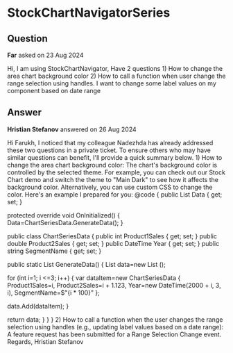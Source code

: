 # StockChartNavigatorSeries

## Question

**Far** asked on 23 Aug 2024

Hi, I am using StockChartNavigator, Have 2 questions 1) How to change the area chart background color 2) How to call a function when user change the range selection using handles. I want to change some label values on my component based on date range

## Answer

**Hristian Stefanov** answered on 26 Aug 2024

Hi Farukh, I noticed that my colleague Nadezhda has already addressed these two questions in a private ticket. To ensure others who may have similar questions can benefit, I'll provide a quick summary below. 1) How to change the area chart background color: The chart's background color is controlled by the selected theme. For example, you can check out our Stock Chart demo and switch the theme to "Main Dark" to see how it affects the background color. Alternatively, you can use custom CSS to change the color. Here's an example I prepared for you: <style>.k-stockchart svg g path [d="M0 0 L 700 0 700 450 0 450Z" ] {
fill: aquamarine;
} </style> <TelerikStockChart Height="450px" Width="700px"> <StockChartCategoryAxes> <StockChartCategoryAxis BaseUnit="@ChartCategoryAxisBaseUnit.Years"> </StockChartCategoryAxis> </StockChartCategoryAxes> <StockChartSeriesItems> <StockChartSeries Type="StockChartSeriesType.Area" Name="Product 1" Data="@Data" Field="@nameof(ChartSeriesData.Product1Sales)" CategoryField="@nameof(ChartSeriesData.Year)"> </StockChartSeries> <StockChartSeries Type="StockChartSeriesType.Area" Name="Product 1" Data="@Data" Field="@nameof(ChartSeriesData.Product2Sales)" CategoryField="@nameof(ChartSeriesData.Year)"> </StockChartSeries> <StockChartNavigator> <StockChartNavigatorSeriesItems> <StockChartNavigatorSeries Type="StockChartSeriesType.Line" Name="Product 1" Data="@Data" Field="@(nameof(ChartSeriesData.Product1Sales))" CategoryField="@(nameof(ChartSeriesData.Year))"> </StockChartNavigatorSeries> </StockChartNavigatorSeriesItems> </StockChartNavigator> </StockChartSeriesItems> </TelerikStockChart> @code {
public List <ChartSeriesData> Data { get; set; }

protected override void OnInitialized()
{
Data=ChartSeriesData.GenerateData();
}

public class ChartSeriesData
{
public int Product1Sales { get; set; }
public double Product2Sales { get; set; }
public DateTime Year { get; set; }
public string SegmentName { get; set; }

public static List <ChartSeriesData> GenerateData()
{
List <ChartSeriesData> data=new List <ChartSeriesData> ();

for (int i=1; i <=3; i++)
{
var dataItem=new ChartSeriesData
{
Product1Sales=i,
Product2Sales=i + 1.123,
Year=new DateTime(2000 + i, 3, i),
SegmentName=$"{i * 100}"
};

data.Add(dataItem);
}

return data;
}
}
} 2) How to call a function when the user changes the range selection using handles (e.g., updating label values based on a date range): A feature request has been submitted for a Range Selection Change event. Regards, Hristian Stefanov
